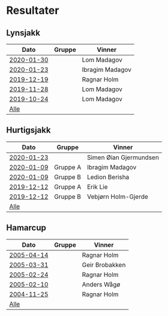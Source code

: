 ﻿# Resultater

## Lynsjakk

| Dato | Gruppe | Vinner |
|-|-|-|
|[2020-01-30](resultater/Ly200130.htm)||Lom Madagov|
|[2020-01-23](resultater/Ly200123.htm)||Ibragim Madagov|
|[2019-12-19](resultater/Ly191219.htm)||Ragnar Holm|
|[2019-11-28](resultater/Ly191128.htm)||Lom Madagov|
|[2019-10-24](resultater/Ly191024.htm)||Lom Madagov|
|[Alle](Lynsjakk.md)|||

## Hurtigsjakk

| Dato | Gruppe | Vinner |
|-|-|-|
|[2020-01-23](resultater/Hu200123.htm)||Simen Øian Gjermundsen|
|[2020-01-09](resultater/Hu200109-A.htm)|Gruppe A|Ibragim Madagov|
|[2020-01-09](resultater/Hu200109-B.htm)|Gruppe B|Ledion Berisha|
|[2019-12-12](resultater/Hu191212-A.htm)|Gruppe A|Erik Lie|
|[2019-12-12](resultater/Hu191212-B.htm)|Gruppe B|Vebjørn Holm-Gjerde|
|[Alle](Hurtigsjakk.md)|||

## Hamarcup

| Dato | Gruppe | Vinner |
|-|-|-|
|[2005-04-14](resultater/Hc050414.htm)||Ragnar Holm|
|[2005-03-31](resultater/Hc050331.htm)||Geir Brobakken|
|[2005-02-24](resultater/Hc050224.htm)||Ragnar Holm|
|[2005-02-10](resultater/Hc050210.htm)||Anders Wågø|
|[2004-11-25](resultater/Hc041125.htm)||Ragnar Holm|
|[Alle](Hamarcup.md)|||
